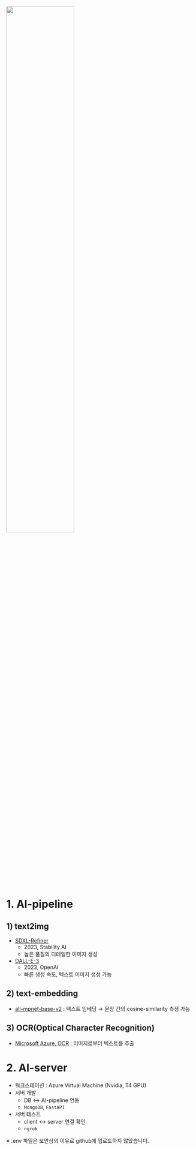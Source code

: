 <img src="https://github.com/jodog0412/ASAP_AI/assets/83653380/9b4717b7-07ef-4af8-be24-19a2a76abfaa" width="60%" height="60%">  

# 1. AI-pipeline
## 1) text2img
* [SDXL-Refiner](https://huggingface.co/stabilityai/stable-diffusion-xl-refiner-1.0)
  * 2023, Stability AI
  * 높은 품질의 디테일한 이미지 생성 
* [DALL-E-3](https://openai.com/dall-e-3)
  * 2023, OpenAI
  * 빠른 생성 속도, 텍스트 이미지 생성 가능
## 2) text-embedding
* [all-mpnet-base-v2](https://huggingface.co/sentence-transformers/all-mpnet-base-v2) : 텍스트 임베딩 → 문장 간의 cosine-similarity 측정 가능
## 3) OCR(Optical Character Recognition)
* [Microsoft Azure, OCR](https://azure.microsoft.com/ko-kr/products/ai-services/ai-vision) : 이미지로부터 텍스트를 추출 

# 2. AI-server
* 워크스테이션 : Azure Virtual Machine (Nvidia, T4 GPU)
* 서버 개발
  * DB ↔ AI-pipeline 연동
  * `MongoDB`, `FastAPI`
* 서버 테스트
  * client ↔ server 연결 확인 
  * `ngrok` 

※ .env 파일은 보안상의 이유로 github에 업로드하지 않았습니다.
